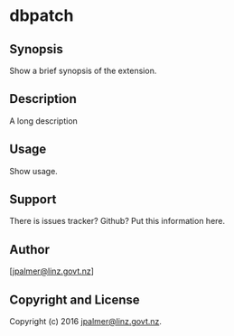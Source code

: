 dbpatch
=======

Synopsis
--------

  Show a brief synopsis of the extension.

Description
-----------

A long description

Usage
-----

  Show usage.

Support
-------

  There is issues tracker? Github? Put this information here.

Author
------

[jpalmer@linz.govt.nz]

Copyright and License
---------------------

Copyright (c) 2016 jpalmer@linz.govt.nz.

